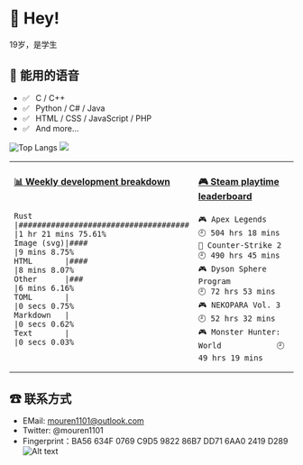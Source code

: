 # 👋 Hey!
<!-- age-box start -->19<!-- age-box end -->岁，是学生

## 💬 能用的语音

- ✅ ⁠ ⁢⁣⁡⁠ ⁢⁣⁡C / C++
- ✅ ⁠ ⁢⁣⁡⁠ ⁢⁣⁡Python / C# / Java
- ✅ ⁠ ⁢⁣⁡⁠ ⁢⁣⁡HTML / CSS / JavaScript / PHP
- ✅ ⁠ ⁢⁣⁡⁠ ⁢⁣⁡And more...

![Top Langs](https://github-readme-stats.vercel.app/api/top-langs/?username=someone120&layout=compact)
![](https://github-readme-stats.vercel.app/api?username=someone120&show_icons=true&title_color=ff2686&icon_color=ff2686&text_color=403339&bg_color=ffffff&hide_title=false)

<table>
<tr>
<td valign="top" width="50%">

<!-- waka-box start -->
#### <a href="https://github.com/someone120/someone120" target="_blank">📊 Weekly development breakdown</a>
```text
    
Rust       |#####################################             |1 hr 21 mins 75.61%
Image (svg)|####                                              |9 mins 8.75%
HTML       |####                                              |8 mins 8.07%
Other      |###                                               |6 mins 6.16%
TOML       |                                                  |0 secs 0.75%
Markdown   |                                                  |0 secs 0.62%
Text       |                                                  |0 secs 0.03%
```
<!-- waka-box end -->

</td>
<td valign="top" width="50%">

<!-- steam-box start -->
#### <a href="https://gist.github.com/306d158caf86b2658a26d0b57009d549" target="_blank">🎮 Steam playtime leaderboard</a>
```text
🎮 Apex Legends                     🕘 504 hrs 18 mins
🔫 Counter-Strike 2                 🕘 490 hrs 45 mins
🎮 Dyson Sphere Program             🕘 72 hrs 53 mins
🎮 NEKOPARA Vol. 3                  🕘 52 hrs 32 mins
🎮 Monster Hunter: World            🕘 49 hrs 19 mins
```
<!-- Powered by https://github.com/YouEclipse/steam-box . -->
<!-- steam-box end -->

</td>
</tr>
</table>

## ☎ 联系方式

- EMail: mouren1101@outlook.com
- Twitter: @mouren1101
- Fingerprint：BA56 634F 0769 C9D5 9822  86B7 DD71 6AA0 2419 D289  
![Alt text](https://spotify-recently-played-readme.vercel.app/api?user=31ybyhuorhximknxbqba4n3e2cyu)
